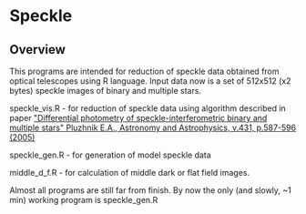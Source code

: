 # Speckle

Overview
--------

This programs are intended for reduction of speckle data obtained from optical telescopes using R language.
Input data now is a set of 512x512 (x2 bytes) speckle images of binary and multiple stars.

speckle_vis.R - for reduction of speckle data using algorithm described in paper
["Differential photometry of speckle-interferometric binary and multiple stars"
Pluzhnik E.A., Astronomy and Astrophysics, v.431, p.587-596 (2005)](https://www.aanda.org/articles/aa/pdf/2005/08/aa1158.pdf)


speckle_gen.R - for generation of model speckle data

middle_d_f.R - for calculation of middle dark or flat field images.

Almost all programs are still far from finish.
By now the only (and slowly, ~1 min) working program is speckle_gen.R
